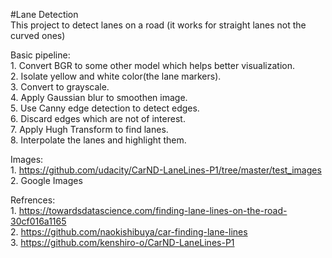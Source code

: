 #Lane Detection<br>
This project to detect lanes on a road (it works for straight lanes not the curved ones)<br>

Basic pipeline:<br>
    1. Convert BGR to some other model which helps better visualization.<br>
    2. Isolate yellow and white color(the lane markers).<br>
    3. Convert to grayscale.<br>
    4. Apply Gaussian blur to smoothen image.<br>
    5. Use Canny edge detection to detect edges.<br>
    6. Discard edges which are not of interest.<br>
    7. Apply Hugh Transform to find lanes.<br>
    8. Interpolate the lanes and highlight them.<br>


Images:<br>
    1. https://github.com/udacity/CarND-LaneLines-P1/tree/master/test_images<br>
    2. Google Images<br>
    
Refrences:<br>
    1. https://towardsdatascience.com/finding-lane-lines-on-the-road-30cf016a1165<br>
    2. https://github.com/naokishibuya/car-finding-lane-lines<br>
    3. https://github.com/kenshiro-o/CarND-LaneLines-P1<br>

